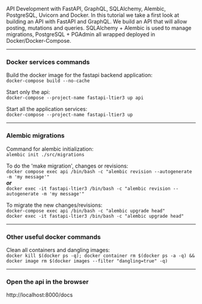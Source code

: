 API Development with FastAPI, GraphQL, SQLAlchemy, Alembic, PostgreSQL, Uvicorn and Docker.
In this tutorial we take a first look at building an API with FastAPI and GraphQL. We build an API that will allow posting, mutations and queries.
SQLAlchemy + Alembic is used to manage migrations, PostgreSQL + PGAdmin  all wrapped deployed in Docker/Docker-Compose.

---
### Docker services commands
Build the docker image for the fastapi backend application:\
`docker-compose build --no-cache`

Start only the api:\
`docker-compose --project-name fastapi-ltier3 up api`

Start all the application services:\
`docker-compose --project-name fastapi-ltier3 up`

---
### Alembic migrations
Command for alembic initialization:\
`alembic init ./src/migrations`

To do the 'make migration', changes or revisions:\
`docker compose exec api /bin/bash -c "alembic revision --autogenerate -m 'my message'"` \
**_or_**\
`docker exec -it fastapi-ltier3 /bin/bash -c "alembic revision --autogenerate -m 'my message'"`

To migrate the new changes/revisions:\
`docker-compose exec api /bin/bash -c "alembic upgrade head"`\
`docker exec -it fastapi-ltier3 /bin/bash -c "alembic upgrade head"`

---
### Other useful docker commands
Clean all containers and dangling images:\
`docker kill $(docker ps -q); docker container rm $(docker ps -a -q) && docker image rm $(docker images --filter "dangling=true" -q)`

---
### Open the api in the browser
http://localhost:8000/docs
